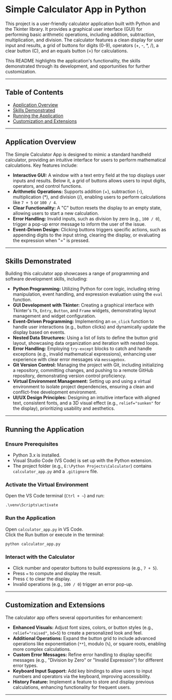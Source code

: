 # Simple Calculator App in Python

This project is a user-friendly calculator application built with Python and the Tkinter library. It provides a graphical user interface (GUI) for performing basic arithmetic operations, including addition, subtraction, multiplication, and division. The calculator features a clean display for user input and results, a grid of buttons for digits (0-9), operators (+, -, *, /), a clear button (C), and an equals button (=) for calculations.

This README highlights the application's functionality, the skills demonstrated through its development, and opportunities for further customization.

---

## Table of Contents

- [Application Overview](#application-overview)
- [Skills Demonstrated](#skills-demonstrated)
- [Running the Application](#running-the-application)
- [Customization and Extensions](#customization-and-extensions)

---

## Application Overview

The Simple Calculator App is designed to mimic a standard handheld calculator, providing an intuitive interface for users to perform mathematical calculations. Key features include:

- **Interactive GUI:** A window with a text entry field at the top displays user inputs and results. Below it, a grid of buttons allows users to input digits, operators, and control functions.
- **Arithmetic Operations:** Supports addition (+), subtraction (-), multiplication (*), and division (/), enabling users to perform calculations like `7 + 5` or `100 / 4`.
- **Clear Functionality:** A "C" button resets the display to an empty state, allowing users to start a new calculation.
- **Error Handling:** Invalid inputs, such as division by zero (e.g., `100 / 0`), trigger a pop-up error message to inform the user of the issue.
- **Event-Driven Design:** Clicking buttons triggers specific actions, such as appending digits to the input string, clearing the display, or evaluating the expression when "=" is pressed.

---

## Skills Demonstrated

Building this calculator app showcases a range of programming and software development skills, including:

- **Python Programming:** Utilizing Python for core logic, including string manipulation, event handling, and expression evaluation using the `eval` function.
- **GUI Development with Tkinter:** Creating a graphical interface with Tkinter's `Tk`, `Entry`, `Button`, and `Frame` widgets, demonstrating layout management and widget configuration.
- **Event-Driven Programming:** Implementing an `on_click` function to handle user interactions (e.g., button clicks) and dynamically update the display based on events.
- **Nested Data Structures:** Using a list of lists to define the button grid layout, showcasing data organization and iteration with nested loops.
- **Error Handling:** Employing `try-except` blocks to catch and handle exceptions (e.g., invalid mathematical expressions), enhancing user experience with clear error messages via `messagebox`.
- **Git Version Control:** Managing the project with Git, including initializing a repository, committing changes, and pushing to a remote GitHub repository, demonstrating version control proficiency.
- **Virtual Environment Management:** Setting up and using a virtual environment to isolate project dependencies, ensuring a clean and conflict-free development environment.
- **UI/UX Design Principles:** Designing an intuitive interface with aligned text, consistent fonts, and a 3D visual effect (e.g., `relief="sunken"` for the display), prioritizing usability and aesthetics.

---

## Running the Application

### Ensure Prerequisites

- Python 3.x is installed.
- Visual Studio Code (VS Code) is set up with the Python extension.
- The project folder (e.g., `E:\Python Projects\Calculator`) contains `calculator_app.py` and a `.gitignore` file.

### Activate the Virtual Environment

Open the VS Code terminal (`Ctrl + ~`) and run:

```
.\venv\Scripts\activate
```

### Run the Application

Open `calculator_app.py` in VS Code.  
Click the Run button or execute in the terminal:

```
python calculator_app.py
```

### Interact with the Calculator

- Click number and operator buttons to build expressions (e.g., `7 + 5`).
- Press `=` to compute and display the result.
- Press `C` to clear the display.
- Invalid operations (e.g., `100 / 0`) trigger an error pop-up.

---

## Customization and Extensions

The calculator app offers several opportunities for enhancement:

- **Enhanced Visuals:** Adjust font sizes, colors, or button styles (e.g., `relief="raised"`, `bd=5`) to create a personalized look and feel.
- **Additional Operations:** Expand the button grid to include advanced operations like exponentiation (`**`), modulo (`%`), or square roots, enabling more complex calculations.
- **Custom Error Messages:** Refine error handling to display specific messages (e.g., "Division by Zero" or "Invalid Expression") for different error types.
- **Keyboard Input Support:** Add key bindings to allow users to input numbers and operators via the keyboard, improving accessibility.
- **History Feature:** Implement a feature to store and display previous calculations, enhancing functionality for frequent users.

---